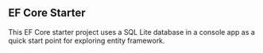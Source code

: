 ## EF Core Starter

This EF Core starter project uses a SQL Lite database in a console app as a quick start point for exploring entity framework.